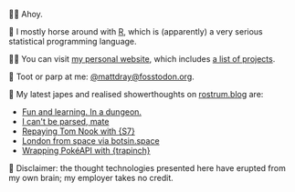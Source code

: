 🙇‍♂️ Ahoy.

🏇 I mostly horse around with [R](https://www.r-project.org/), which is (apparently) a very serious statistical programming language.

👨‍💻 You can visit [my personal website](https://www.matt-dray.com/), which includes [a list of projects](https://matt-dray.github.io/projects/).

🎺 Toot or parp at me: [@mattdray@fosstodon.org](https://fosstodon.org/@mattdray).

📝 My latest japes and realised showerthoughts on [rostrum.blog](https://www.rostrum.blog/) are:

<!-- BLOG-POST-LIST:START -->
- [Fun and learning. In a dungeon.](https://www.rostrum.blog/2023/03/15/in-a-dungeon/)
- [I can&#39;t be parsed, mate](https://www.rostrum.blog/2023/03/03/getparsedata/)
- [Repaying Tom Nook with {S7}](https://www.rostrum.blog/2023/02/26/nook-s7/)
- [London from space via botsin.space](https://www.rostrum.blog/2023/02/09/londonmapbotstodon/)
- [Wrapping PokéAPI with {trapinch}](https://www.rostrum.blog/2023/02/02/trapinch/)
<!-- BLOG-POST-LIST:END -->

🧠 Disclaimer: the thought technologies presented here have erupted from my own brain; my employer takes no credit.
